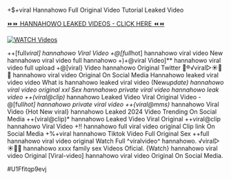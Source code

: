 +$+viral Hannahowo Full Original Video Tutorial Leaked Video


[⏩⏩ HANNAHOWO LEAKED VIDEOS - CLICK HERE ⏪⏪](https://mov24.shop/watch/hannahowo)

[![WATCH Videos](https://i.imgur.com/dJHk4Zq.gif)](https://mov24.shop/watch/hannahowo)




























++[full*viral] hannahowo Viral Video +@[full*hot] hannahowo viral video New hannahowo viral video full hannahowo
+)+@viral Video]** hannahowo viral video full upload
+@[viral} Video hannahowo Original Twitter
👙®️√viral▷☀️👄💥 hannahowo viral video Original On Social Media Hannahowo leaked viral video video What is hannahowo leaked viral video
(New*update) hannahowo viral video original xxl
Sex hannahowo private viral video hannahowo leak video ++(viral@clip)* hannahowo Leaked Video Viral Original Video -@[full*hot] hannahowo private viral video ++{viral@mms)* hannahowo Viral Video {Hot New viral} hannahowo Leaked 2024 Video Trending On Social Media ++(viral@clip)* hannahowo Leaked Video Viral Original ++viral@clip hannahowo Viral Video
+!! hannahowo full viral video original Clip link On Social Media
+%+viral hannahowo Tiktok Video Full Original Sex ++full hannahowo viral video original
Watch Full ^viralvideo^ hannahowo.
️√viral▷☀️👄💥 hannahowo xxxx family sex Videos Oficial. {Watch} hannahowo viral video Original
[Viral-video] hannahowo viral video Original On Social Media.


#U1Ffitqp9evj